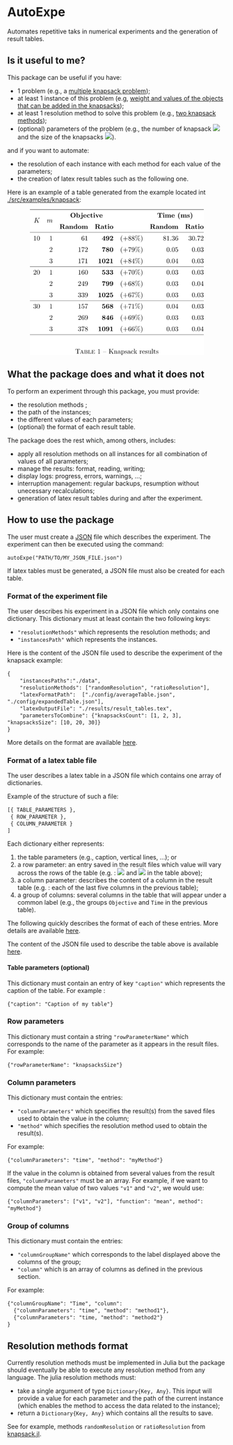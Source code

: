 # AutoExpe
Automates repetitive taks in numerical experiments and the generation of result tables.

## Is it useful to me?
This package can be useful if you have:
* 1 problem (e.g., a [multiple knapsack problem](./docs/knapsack.md));
* at least 1 instance of this problem (e.g, [weight and values of the objects that can be added in the knapsacks](./src/examples/knapsack/data/knapsack1.json));
* at least 1 resolution method to solve this problem (e.g., [two knapsack methods](./docs/knapsack.md#heuristics));
* (optional) parameters of the problem (e.g., the number of knapsack <img src="https://render.githubusercontent.com/render/math?math=m"> and the size of the knapsacks <img src="https://render.githubusercontent.com/render/math?math=K">).

and if you want to automate:
* the resolution of each instance with each method for each value of the parameters;
* the creation of latex result tables such as the following one.


Here is an example of a table generated from the example located int [./src/examples/knapsack](./src/examples/knapsack):
<p align="center">
    <img src="docs/images/knapsack.png" alt="Knapsack result table automatically generated by AutoExpe.jl" width="400"/>
</p>

## What the package does and what it does not

To perform an experiment through this package, you must provide:
* the resolution methods ;
* the path of the instances;
* the different values of each parameters;
* (optional) the format of each result table.

The package does the rest which, among others, includes:
* apply all resolution methods on all instances for all combination of values of all parameters;
* manage the results: format, reading, writing;
* display logs: progress, errors, warnings, ...;
* interruption management: regular backups, resumption without unecessary recalculations;
* generation of latex result tables during and after the experiment.

## How to use the package

The user must create a [JSON](https://en.wikipedia.org/wiki/JSON) file which describes the experiment. The experiment can then be executed using the command:

    autoExpe("PATH/TO/MY_JSON_FILE.json")

If latex  tables must be generated,  a JSON file must  also be created
for each table. 

### Format of the experiment file
The user describes his experiment in a JSON file which only contains one dictionary. This dictionary must at least contain the two following keys:
* `"resolutionMethods"` which represents the resolution methods; and
* `"instancesPath"` which represents the instances.

Here is the content of the JSON file used to describe the experiment of the knapsack example:

    {
        "instancesPaths":"./data",
        "resolutionMethods": ["randomResolution", "ratioResolution"],
        "latexFormatPath":  ["./config/averageTable.json", "./config/expandedTable.json"],
        "latexOutputFile": "./results/result_tables.tex",
        "parametersToCombine": {"knapsacksCount": [1, 2, 3], "knapsacksSize": [10, 20, 30]}
    }

More details on the format are available [here](./docs/experimentation_format.md).

### Format of a latex table file 
The user describes a latex table in a JSON file which contains one array of dictionaries. 

Example of the structure of such a file:

    [{ TABLE_PARAMETERS },
     { ROW_PARAMETER },
     { COLUMN_PARAMETER }
    ]

Each dictionary either represents:
1. the table parameters (e.g., caption, vertical lines, ...); or
2. a row parameter: an entry saved in the result files which value will vary across the rows of the table (e.g. : <img src="https://render.githubusercontent.com/render/math?math=m"> and <img src="https://render.githubusercontent.com/render/math?math=K"> in the table above); 
3. a column parameter: describes the content of a column in the result table (e.g. : each of the last five columns in the previous table);
4. a group of columns: several columns in the table that will appear under a common label (e.g., the groups `Objective` and `Time` in the previous table).

The following quickly describes the format of each of these entries. More details are available [here](./docs/latex_table_format.md).

The content of the JSON file used to describe the table above is available [here](./src/examples/knapsack/config/averageTable.json).


#### Table parameters (optional)
This dictionary must contain an entry of key `"caption"` which represents the caption of the table. For example :

    {"caption": "Caption of my table"}


### Row parameters

This  dictionary  must  contain a  string  `"rowParameterName"`  which
corresponds to the name of the parameter as it appears in the result files.  For example:

    {"rowParameterName": "knapsacksSize"}

### Column parameters
This dictionary must contain the entries:
* `"columnParameters"` which specifies the result(s) from the
saved files used to obtain the value in the column;
* `"method"`  which specifies the resolution method
  used to obtain the result(s).
  
For example:

    {"columnParameters": "time", "method": "myMethod"}

If the  value in the column  is obtained from several  values from the
result files, `"columnParameters"` must be an array. For example, if we want to compute the mean value of two values `"v1"` and `"v2"`, we would use:

    {"columnParameters": ["v1", "v2"], "function": "mean", method": "myMethod"}
    
### Group of columns
This dictionary must contain the entries:
* `"columnGroupName"` which corresponds to the label displayed above the columns of the group;
* `"column"` which is an array of columns as defined in the previous section.

For example:

    {"columnGroupName": "Time", "column":
      {"columnParameters": "time", "method": "method1"},
      {"columnParameters": "time, "method": "method2"}
    }
    
## Resolution methods format
Currently  resolution methods  must be  implemented in  Julia but  the
package should eventually be able to execute any resolution method from any language. The julia resolution methods must:
* take  a single argument  of type `Dictionary{Key, Any}`.  This input
  will provide a value for each parameter and the path of the current instance (which enables the method to access the data related to the instance);
* return a `Dictionary{Key, Any}` which contains all the results to save.

See for example, methods `randomResolution` or `ratioResolution` from [knapsack.jl](./src/examples/knapsack/knapsack.jl).
